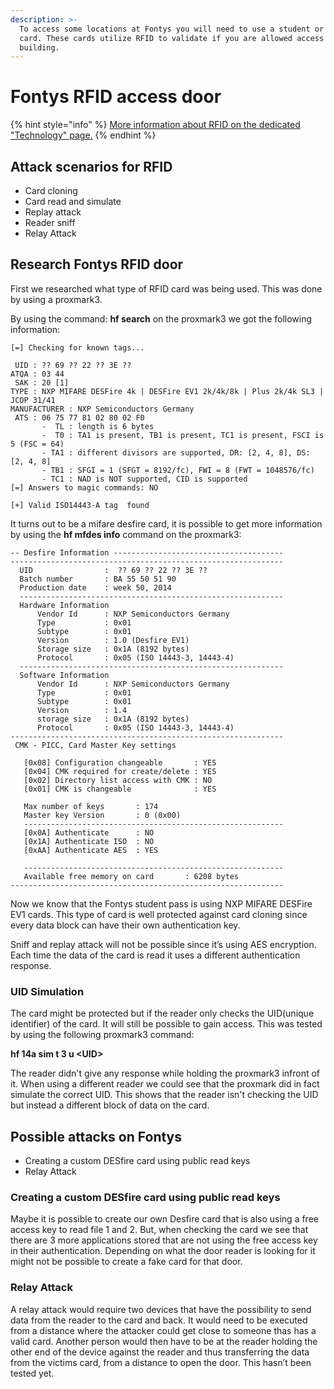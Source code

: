 ```yaml
---
description: >-
  To access some locations at Fontys you will need to use a student or teacher
  card. These cards utilize RFID to validate if you are allowed access to the
  building.
---
```


# Fontys RFID access door

{% hint style="info" %}
[More information about RFID on the dedicated "Technology" page.](../technology-1/researched-technologies/untitled.md)
{% endhint %}

## Attack scenarios for RFID

* Card cloning
* Card read and simulate 
* Replay attack
* Reader sniff
* Relay Attack

## Research Fontys RFID door

First we researched what type of RFID card was being used. This was done by using a proxmark3. 

By using the command: **hf search** on the proxmark3  we got the following information:

```text
[=] Checking for known tags...

 UID : ?? 69 ?? 22 ?? 3E ??
ATQA : 03 44
 SAK : 20 [1]
TYPE : NXP MIFARE DESFire 4k | DESFire EV1 2k/4k/8k | Plus 2k/4k SL3 | JCOP 31/41
MANUFACTURER : NXP Semiconductors Germany
 ATS : 06 75 77 81 02 80 02 F0
       -  TL : length is 6 bytes
       -  T0 : TA1 is present, TB1 is present, TC1 is present, FSCI is 5 (FSC = 64)
       - TA1 : different divisors are supported, DR: [2, 4, 8], DS: [2, 4, 8]
       - TB1 : SFGI = 1 (SFGT = 8192/fc), FWI = 8 (FWT = 1048576/fc)
       - TC1 : NAD is NOT supported, CID is supported
[=] Answers to magic commands: NO

[+] Valid ISO14443-A tag  found

```

It turns out to be a mifare desfire card, it is possible to get more information by using the **hf mfdes info** command on the proxmark3:

```text
-- Desfire Information --------------------------------------
-------------------------------------------------------------
  UID                :  ?? 69 ?? 22 ?? 3E ??
  Batch number       : BA 55 50 51 90
  Production date    : week 50, 2014
  -----------------------------------------------------------
  Hardware Information
      Vendor Id      : NXP Semiconductors Germany
      Type           : 0x01
      Subtype        : 0x01
      Version        : 1.0 (Desfire EV1)
      Storage size   : 0x1A (8192 bytes)
      Protocol       : 0x05 (ISO 14443-3, 14443-4)
  -----------------------------------------------------------
  Software Information
      Vendor Id      : NXP Semiconductors Germany
      Type           : 0x01
      Subtype        : 0x01
      Version        : 1.4
      storage size   : 0x1A (8192 bytes)
      Protocol       : 0x05 (ISO 14443-3, 14443-4)
-------------------------------------------------------------
 CMK - PICC, Card Master Key settings

   [0x08] Configuration changeable       : YES
   [0x04] CMK required for create/delete : YES
   [0x02] Directory list access with CMK : NO
   [0x01] CMK is changeable              : YES

   Max number of keys       : 174
   Master key Version       : 0 (0x00)
   ----------------------------------------------------------
   [0x0A] Authenticate      : NO
   [0x1A] Authenticate ISO  : NO
   [0xAA] Authenticate AES  : YES

   ----------------------------------------------------------
   Available free memory on card       : 6208 bytes
-------------------------------------------------------------

```

Now we know that the Fontys student pass is using NXP MIFARE DESFire EV1 cards. This type of card is well protected against card cloning since every data block can have their own authentication key. 

Sniff and replay attack will not be possible since it’s using AES encryption. Each time the data of the card is read it uses a different authentication response. 

### 

### UID Simulation

The card might be protected but if the reader only checks the UID\(unique identifier\) of the card. It will still be possible to gain access. This was tested by using the following proxmark3 command:

**hf 14a sim t 3 u &lt;UID&gt;**

The reader didn't give any response while holding the proxmark3 infront of it. When using a different reader we could see that the proxmark did in fact simulate the correct UID. This shows that the reader isn't checking the UID but instead a different block of data on the card.

 

## Possible attacks on Fontys 

* Creating a custom DESfire card using public read keys
* Relay Attack

### Creating a custom DESfire card using public read keys

Maybe it is possible to create our own Desfire card that is also using a free access key to read file 1 and 2. But, when checking the card we see that there are 3 more applications stored that are not using the free access key in their authentication. Depending on what the door reader is looking for it might not be possible to create a fake card for that door.

### Relay Attack 

A relay attack would require two devices that have the possibility to send data from the reader to the card and back. It would need to be executed from a distance where the attacker could get close to someone thas has a valid card. Another person would then have to be at the reader holding the other end of the device against the reader and thus transferring the data from the victims card, from a distance to open the door. This hasn’t been tested yet.

###  <a id="docs-internal-guid-3776b3d6-7fff-117b-d08a-8c8032c2b5bf"></a>

